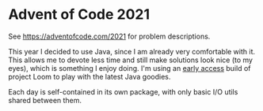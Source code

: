 # Advent of Code 2021

See <https://adventofcode.com/2021> for problem descriptions.

This year I decided to use Java, since I am already very comfortable with it. This allows me to devote less time and
still make solutions look nice (to my eyes), which is something I enjoy doing. I'm using an
[early access](https://jdk.java.net/loom/) build of project Loom to play with the latest Java goodies.

Each day is self-contained in its own package, with only basic I/O utils shared between them.